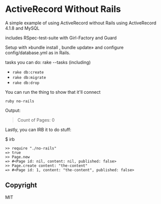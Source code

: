 ActiveRecord Without Rails
==========================

A simple example of using ActiveRecord  without Rails
using ActiveRecord 4.1.8 and MySQL
 
includes RSpec-test-suite with Girl-Factory and Guard

Setup with »bundle install , bundle update» and configure 
config/database.yml as in Rails.


tasks you can do:  rake --tasks
(including)
* `rake db:create`
* `rake db:migrate`
* `rake db:drop`

You can run the thing to show that it'll connect 

```
ruby no-rails
```

Output:
> Count of Pages: 0

Lastly, you can IRB it to do stuff:

$ irb

```
>> require "./no-rails"
=> true
>> Page.new
=> #<Page id: nil, content: nil, published: false>
>> Page.create content: "the-content"
=> #<Page id: 1, content: "the-content", published: false>
```

Copyright
---------
MIT
